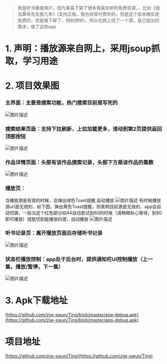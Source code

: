 > 我是听书重度用户，因为某喜下架了很多我喜欢听的免费资源，，比如《我当算命先生那几年》(支持正版，我也经常付费听的，但是这个版本确实是免费的，但是被下架了，特别想听)，所以在网上找了一个源，自己提出的需求，做了这款app

# 1. 声明：播放源来自网上，采用jsoup抓取，学习用途

# 2. 项目效果图
### 主界面：主要是搜索功能，热门搜索目前是写死的
![图片描述](//img.mukewang.com/5cf315380001d9ed02780581.png)
### 搜索结果页面：支持下拉刷新，上拉加载更多，滑动到第2页提供返回顶部按钮
![图片描述](//img.mukewang.com/5cf315470001766202570505.png)
### 作品详情页面：头部有该作品搜索记录，头部下方是该作品的集数
![图片描述](//img.mukewang.com/5cf315ea0001b84202870599.png)
### 播放页：
当播放源是有效的时候，会弹出绿色Toast提醒,自动播放
![图片描述](//img.mukewang.com/5cf3171400019e0302950604.png)
有时候播放源url是无效的，如下图，弹出黄色Toast提醒，则表明目前源是无效的，app会自动切源，一般当这个红色部分如44自动尝试到60的时候（请稍微耐心等待，到60即可播放）就能切到能播放的源，自动播放
![图片描述](//img.mukewang.com/5cf3171d0001486202980594.png)

### 听书记录页：离开播放页面后存储听书记录
![图片描述](//img.mukewang.com/5cf3180700019c0402910614.png)

### 状态栏播放控制：app处于后台时，提供通知栏UI控制播放（上一集，播放/暂停，下一集）
![图片描述](//img.mukewang.com/5cf3187500011e6b02940603.png)

# 3. Apk下载地址
[https://github.com/zjw-swun/Ting/blob/master/app-debug.apk](https://github.com/zjw-swun/Ting/blob/master/app-debug.apk)

# 项目地址
[https://github.com/zjw-swun/Ting](https://github.com/zjw-swun/Ting)